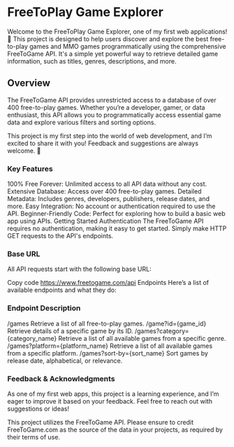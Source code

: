 # FreeToPlay Game Explorer
Welcome to the FreeToPlay Game Explorer, one of my first web applications! 🎉 This project is designed to help users discover and explore the best free-to-play games and MMO games programmatically using the comprehensive FreeToGame API. It's a simple yet powerful way to retrieve detailed game information, such as titles, genres, descriptions, and more.

## Overview
The FreeToGame API provides unrestricted access to a database of over 400 free-to-play games. Whether you’re a developer, gamer, or data enthusiast, this API allows you to programmatically access essential game data and explore various filters and sorting options.

This project is my first step into the world of web development, and I’m excited to share it with you! Feedback and suggestions are always welcome. 🚀

### Key Features
100% Free Forever: Unlimited access to all API data without any cost.
Extensive Database: Access over 400 free-to-play games.
Detailed Metadata: Includes genres, developers, publishers, release dates, and more.
Easy Integration: No account or authentication required to use the API.
Beginner-Friendly Code: Perfect for exploring how to build a basic web app using APIs.
Getting Started
Authentication
The FreeToGame API requires no authentication, making it easy to get started. Simply make HTTP GET requests to the API's endpoints.

### Base URL
All API requests start with the following base URL:

Copy code
https://www.freetogame.com/api
Endpoints
Here’s a list of available endpoints and what they do:

### Endpoint	Description ###
/games	Retrieve a list of all free-to-play games.
/game?id={game_id}	Retrieve details of a specific game by its ID.
/games?category={category_name}	Retrieve a list of all available games from a specific genre.
/games?platform={platform_name}	Retrieve a list of all available games from a specific platform.
/games?sort-by={sort_name}	Sort games by release date, alphabetical, or relevance.

### Feedback & Acknowledgments
As one of my first web apps, this project is a learning experience, and I’m eager to improve it based on your feedback. Feel free to reach out with suggestions or ideas!

This project utilizes the FreeToGame API. Please ensure to credit FreeToGame.com as the source of the data in your projects, as required by their terms of use.
